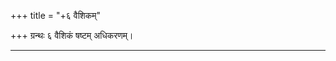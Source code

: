 +++
title = "+६ वैशिकम्"

+++
ग्रन्थः ६ वैशिकं षष्टम् अधिकरणम्।


**************************************************************************  

